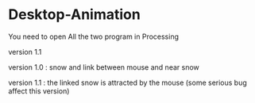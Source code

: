 # Desktop-Animation
You need to open All the two program in Processing

version 1.1

version 1.0 : snow and link between mouse and near snow

version 1.1 : the linked snow is attracted by the mouse (some serious bug affect this version)

